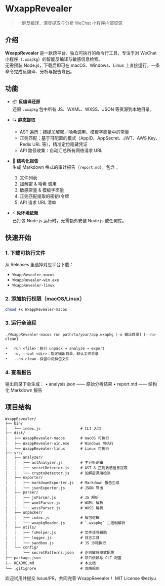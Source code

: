 # WxappRevealer

> 一键反编译、深度提取与分析 WeChat 小程序内部资源

## 介绍

**WxappRevealer** 是一款跨平台、独立可执行的命令行工具，专注于对 WeChat 小程序（`.wxapkg`）的智能反编译与敏感信息检索。  
无需预装 Node.js，下载后即可在 macOS、Windows、Linux 上直接运行，一条命令完成反编译、分析与报告导出。

## 功能

- 📦 **反编译还原**  
  还原 `.wxapkg` 包中所有 JS、WXML、WXSS、JSON 等资源到本地目录。

- 🔍 **静态提取**  
  - AST 遍历：捕捉加解密／哈希调用、模板字面量中的常量  
  - 正则匹配：基于可配置的模式（AppID、AppSecret、JWT、AWS Key、Redis URL 等），精准定位隐藏凭证  
  - API 路径收集：自动汇总所有网络请求 URL

- 📝 **结构化报告**  
  生成 Markdown 格式的审计报告（`report.md`），包含：  
  1. 文件列表  
  2. 加解密 & 哈希 调用  
  3. 敏感常量 & 模板字面量  
  4. 正则匹配提取的密钥/令牌  
  5. API 请求 URL 清单

- ⚡ **免环境依赖**  
  已打包 Node.js 运行时，无需额外安装 Node.js 或任何库。

## 快速开始

### 1. 下载可执行文件

从 Releases 里选择对应平台下载：  
- `WxappRevealer-macos`  
- `WxappRevealer-win.exe`  
- `WxappRevealer-linux`

### 2. 添加执行权限（macOS/Linux）

```bash
chmod +x WxappRevealer-macos
```

### 3. 运行全流程
```
./WxappRevealer-macos run path/to/your/app.wxapkg [-o 输出目录] [--no-clean]
```
	•	run <file>：执行 unpack → analyze → export
	•	-o, --out <dir>：指定输出目录，默认工作目录
	•	--no-clean：保留中间解包文件
### 4. 查看报告
输出目录下会生成：
	•	analysis.json —— 原始分析结果
	•	report.md   —— 结构化 Markdown 报告

## 项目结构
```
WxappRevealer/
├── bin/
│   └── index.js                  # CLI 入口
├── dist/
│   ├── WxappRevealer-macos       # macOS 可执行
│   ├── WxappRevealer-win.exe     # Windows 可执行
│   └── WxappRevealer-linux       # Linux 可执行
├── src/
│   ├── analyzer/
│   │   ├── astAnalyzer.js        # 主分析逻辑
│   │   ├── secretDetector.js     # AST & 正则敏感信息提取
│   │   └── cryptoDetector.js     # 加解密调用检测
│   ├── exporter/
│   │   ├── markdownExporter.js   # Markdown 报告生成
│   │   └── jsonExporter.js       # JSON 导出
│   ├── parser/
│   │   ├── jsParser.js           # JS 解析
│   │   ├── wxmlParser.js         # WXML 解析
│   │   └── wxssParser.js         # WXSS 解析
│   ├── unpacker/
│   │   ├── index.js              # 解包逻辑
│   │   └── wxapkgReader.js       # `.wxapkg` 二进制解析
│   ├── utils/
│   │   ├── fsHelper.js           # 文件读写辅助
│   │   ├── logger.js             # 日志工具
│   │   └── sandbox.js            # JS 沙箱执行
│   └── config/
│       └── secretPatterns.json   # 正则敏感模式配置
├── package.json                  # 项目依赖与 CLI 配置
├── README.md                     # 本文档
└── .gitignore                    # 忽略规则
```
欢迎试用并提交 Issue/PR，共同完善 WxappRevealer！
MIT License ©eziyu
